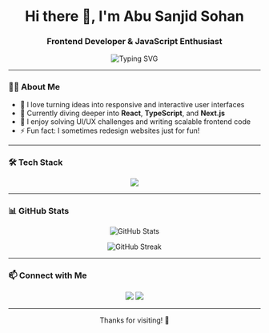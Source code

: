 <h1 align="center">Hi there 👋, I'm Abu Sanjid Sohan</h1>
<h3 align="center">Frontend Developer & JavaScript Enthusiast</h3>

<p align="center">
  <img src="https://readme-typing-svg.herokuapp.com?font=Fira+Code&size=24&pause=1000&color=36BCF7&center=true&vCenter=true&width=435&lines=Crafting+modern+web+experiences;Passionate+about+clean+UI+%26+UX;Always+learning+something+new" alt="Typing SVG" />
</p>

---

### 👨‍💻 About Me

- 🔭 I love turning ideas into responsive and interactive user interfaces  
- 🌱 Currently diving deeper into **React**, **TypeScript**, and **Next.js**  
- 🧩 I enjoy solving UI/UX challenges and writing scalable frontend code  
- ⚡ Fun fact: I sometimes redesign websites just for fun!

---

### 🛠️ Tech Stack

<div align="center">
  <img src="https://skillicons.dev/icons?i=html,css,js,ts,react,nextjs,tailwind,bootstrap,sass,git,github,vscode" />
</div>

---

### 📊 GitHub Stats

<p align="center">
  <img src="https://github-readme-stats.vercel.app/api?username=abusanjidsohan&show_icons=true&theme=radical" alt="GitHub Stats" />
</p>

<p align="center">
  <img src="https://github-readme-streak-stats.herokuapp.com/?user=abusanjidsohan&theme=radical" alt="GitHub Streak" />
</p>


---

### 📫 Connect with Me

<!-- Add your social links here -->
<p align="center">
  <a href="#"><img src="https://img.shields.io/badge/LinkedIn-0A66C2?style=for-the-badge&logo=linkedin&logoColor=white" /></a>
  <a href="#"><img src="https://img.shields.io/badge/Email-D14836?style=for-the-badge&logo=gmail&logoColor=white" /></a>
</p>

---

<p align="center">Thanks for visiting! 🚀</p>
